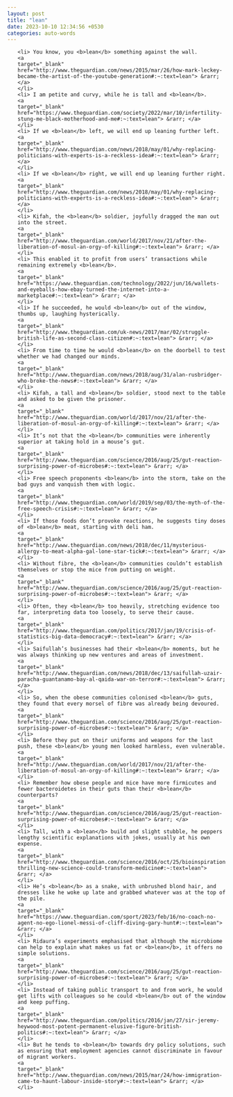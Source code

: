 ```yaml
---
layout: post
title: "lean"
date: 2023-10-10 12:34:56 +0530
categories: auto-words
---
```

<ol>

    <li> You know, you <b>lean</b> something against the wall.
    <a 
    target="_blank" 
    href="http://www.theguardian.com/news/2015/mar/26/how-mark-leckey-became-the-artist-of-the-youtube-generation#:~:text=lean"> &rarr; </a>
    </li>
    <li> I am petite and curvy, while he is tall and <b>lean</b>.
    <a 
    target="_blank" 
    href="https://www.theguardian.com/society/2022/mar/10/infertility-stung-me-black-motherhood-and-me#:~:text=lean"> &rarr; </a>
    </li>
    <li> If we <b>lean</b> left, we will end up leaning further left.
    <a 
    target="_blank" 
    href="http://www.theguardian.com/news/2018/may/01/why-replacing-politicians-with-experts-is-a-reckless-idea#:~:text=lean"> &rarr; </a>
    </li>
    <li> If we <b>lean</b> right, we will end up leaning further right.
    <a 
    target="_blank" 
    href="http://www.theguardian.com/news/2018/may/01/why-replacing-politicians-with-experts-is-a-reckless-idea#:~:text=lean"> &rarr; </a>
    </li>
    <li> Kifah, the <b>lean</b> soldier, joyfully dragged the man out into the street.
    <a 
    target="_blank" 
    href="http://www.theguardian.com/world/2017/nov/21/after-the-liberation-of-mosul-an-orgy-of-killing#:~:text=lean"> &rarr; </a>
    </li>
    <li> This enabled it to profit from users’ transactions while remaining extremely <b>lean</b>.
    <a 
    target="_blank" 
    href="https://www.theguardian.com/technology/2022/jun/16/wallets-and-eyeballs-how-ebay-turned-the-internet-into-a-marketplace#:~:text=lean"> &rarr; </a>
    </li>
    <li> If he succeeded, he would <b>lean</b> out of the window, thumbs up, laughing hysterically.
    <a 
    target="_blank" 
    href="http://www.theguardian.com/uk-news/2017/mar/02/struggle-british-life-as-second-class-citizen#:~:text=lean"> &rarr; </a>
    </li>
    <li> From time to time he would <b>lean</b> on the doorbell to test whether we had changed our minds.
    <a 
    target="_blank" 
    href="http://www.theguardian.com/news/2018/aug/31/alan-rusbridger-who-broke-the-news#:~:text=lean"> &rarr; </a>
    </li>
    <li> Kifah, a tall and <b>lean</b> soldier, stood next to the table and asked to be given the prisoner.
    <a 
    target="_blank" 
    href="http://www.theguardian.com/world/2017/nov/21/after-the-liberation-of-mosul-an-orgy-of-killing#:~:text=lean"> &rarr; </a>
    </li>
    <li> It’s not that the <b>lean</b> communities were inherently superior at taking hold in a mouse’s gut.
    <a 
    target="_blank" 
    href="http://www.theguardian.com/science/2016/aug/25/gut-reaction-surprising-power-of-microbes#:~:text=lean"> &rarr; </a>
    </li>
    <li> Free speech proponents <b>lean</b> into the storm, take on the bad guys and vanquish them with logic.
    <a 
    target="_blank" 
    href="http://www.theguardian.com/world/2019/sep/03/the-myth-of-the-free-speech-crisis#:~:text=lean"> &rarr; </a>
    </li>
    <li> If those foods don’t provoke reactions, he suggests tiny doses of <b>lean</b> meat, starting with deli ham.
    <a 
    target="_blank" 
    href="http://www.theguardian.com/news/2018/dec/11/mysterious-allergy-to-meat-alpha-gal-lone-star-tick#:~:text=lean"> &rarr; </a>
    </li>
    <li> Without fibre, the <b>lean</b> communities couldn’t establish themselves or stop the mice from putting on weight.
    <a 
    target="_blank" 
    href="http://www.theguardian.com/science/2016/aug/25/gut-reaction-surprising-power-of-microbes#:~:text=lean"> &rarr; </a>
    </li>
    <li> Often, they <b>lean</b> too heavily, stretching evidence too far, interpreting data too loosely, to serve their cause.
    <a 
    target="_blank" 
    href="http://www.theguardian.com/politics/2017/jan/19/crisis-of-statistics-big-data-democracy#:~:text=lean"> &rarr; </a>
    </li>
    <li> Saifullah’s businesses had their <b>lean</b> moments, but he was always thinking up new ventures and areas of investment.
    <a 
    target="_blank" 
    href="http://www.theguardian.com/news/2018/dec/13/saifullah-uzair-paracha-guantanamo-bay-al-qaida-war-on-terror#:~:text=lean"> &rarr; </a>
    </li>
    <li> So, when the obese communities colonised <b>lean</b> guts, they found that every morsel of fibre was already being devoured.
    <a 
    target="_blank" 
    href="http://www.theguardian.com/science/2016/aug/25/gut-reaction-surprising-power-of-microbes#:~:text=lean"> &rarr; </a>
    </li>
    <li> Before they put on their uniforms and weapons for the last push, these <b>lean</b> young men looked harmless, even vulnerable.
    <a 
    target="_blank" 
    href="http://www.theguardian.com/world/2017/nov/21/after-the-liberation-of-mosul-an-orgy-of-killing#:~:text=lean"> &rarr; </a>
    </li>
    <li> Remember how obese people and mice have more firmicutes and fewer bacteroidetes in their guts than their <b>lean</b> counterparts?
    <a 
    target="_blank" 
    href="http://www.theguardian.com/science/2016/aug/25/gut-reaction-surprising-power-of-microbes#:~:text=lean"> &rarr; </a>
    </li>
    <li> Tall, with a <b>lean</b> build and slight stubble, he peppers lengthy scientific explanations with jokes, usually at his own expense.
    <a 
    target="_blank" 
    href="http://www.theguardian.com/science/2016/oct/25/bioinspiration-thrilling-new-science-could-transform-medicine#:~:text=lean"> &rarr; </a>
    </li>
    <li> He’s <b>lean</b> as a snake, with unbrushed blond hair, and dresses like he woke up late and grabbed whatever was at the top of the pile.
    <a 
    target="_blank" 
    href="https://www.theguardian.com/sport/2023/feb/16/no-coach-no-agent-no-ego-lionel-messi-of-cliff-diving-gary-hunt#:~:text=lean"> &rarr; </a>
    </li>
    <li> Ridaura’s experiments emphasised that although the microbiome can help to explain what makes us fat or <b>lean</b>, it offers no simple solutions.
    <a 
    target="_blank" 
    href="http://www.theguardian.com/science/2016/aug/25/gut-reaction-surprising-power-of-microbes#:~:text=lean"> &rarr; </a>
    </li>
    <li> Instead of taking public transport to and from work, he would get lifts with colleagues so he could <b>lean</b> out of the window and keep puffing.
    <a 
    target="_blank" 
    href="http://www.theguardian.com/politics/2016/jan/27/sir-jeremy-heywood-most-potent-permanent-elusive-figure-british-politics#:~:text=lean"> &rarr; </a>
    </li>
    <li> But he tends to <b>lean</b> towards dry policy solutions, such as ensuring that employment agencies cannot discriminate in favour of migrant workers.
    <a 
    target="_blank" 
    href="http://www.theguardian.com/news/2015/mar/24/how-immigration-came-to-haunt-labour-inside-story#:~:text=lean"> &rarr; </a>
    </li>